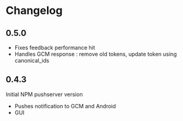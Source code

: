 # Changelog

## 0.5.0
* Fixes feedback performance hit
* Handles GCM response : remove old tokens, update  token using canonical_ids

## 0.4.3
Initial NPM pushserver version

* Pushes notification to GCM and Android
* GUI